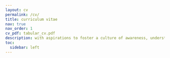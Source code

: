 ```yaml
---
layout: cv
permalink: /cv/
title: curriculum vitae
nav: true
nav_order: 1
cv_pdf: tabular_cv.pdf
description: with aspirations to foster a culture of awareness, understanding & appreciation of mathematics, Omar is not afraid to experiment, to make mistakes and profit from them, to accept frustration and yet persevere to an ultimate triumph.
toc:
  sidebar: left
---
```

 
